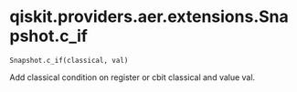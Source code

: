 # qiskit.providers.aer.extensions.Snapshot.c\_if

`Snapshot.c_if(classical, val)`

Add classical condition on register or cbit classical and value val.
